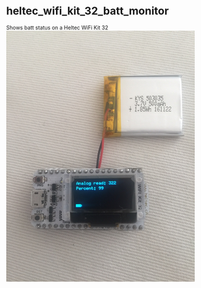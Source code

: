 # heltec_wifi_kit_32_batt_monitor
Shows batt status on a Heltec WiFi Kit 32
[![Batt_Monitor](https://github.com/3KUdelta/heltec_wifi_kit_32_batt_monitor/blob/master/IMG_2916.JPG)](https://thingpulse.com/product-category/espaper-epaper-kits/)

